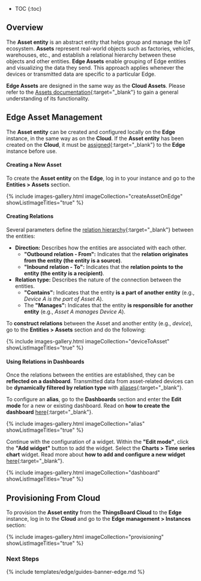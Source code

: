 * TOC
{:toc}

## Overview

The **Asset entity** is an abstract entity that helps group and manage the IoT ecosystem. **Assets** represent real-world objects such as factories, vehicles, warehouses,  etc., and establish a relational hierarchy between these objects and other entities.
**Edge Assets** enable grouping of Edge entities and visualizing the data they send. This approach applies whenever the devices or transmitted data are specific to a particular Edge.

**Edge Assets** are designed in the same way as the **Cloud Assets**. Please refer to the [Assets documentation](/docs/{{peDocsPrefics}}user-guide/ui/assets/){:target="_blank"} to gain a general understanding of its functionality.

## Edge Asset Management

The **Asset entity** can be created and configured locally on the **Edge** instance, in the same way as on the **Cloud**. If the **Asset entity** has been created on the **Cloud**, it must be [assigned](/docs/{{docsPrefix}}config/provision-asset/#provisioning-from-cloud){:target="_blank"} to the **Edge** instance before use.

#### Creating a New Asset

To create the **Asset entity** on the **Edge**, log in to your instance and go to the **Entities > Assets** section.

{% include images-gallery.html imageCollection="createAssetOnEdge" showListImageTitles="true" %}

#### Creating Relations

Several parameters define the [relation hierarchy](/docs/{{peDocsPrefix}}user-guide/entities-and-relations/#relations){:target="_blank"} between the entities:
* **Direction:** Describes how the entities are associated with each other.
  * **"Outbound relation - From":** Indicates that the **relation originates from the entity (the entity is a source)**.
  * **"Inbound relation - To":** Indicates that the **relation points to the entity (the entity is a recipient)**. 
* **Relation type:** Describes the nature of the connection between the entities.
  * **"Contains":** Indicates that the entity **is a part of another entity** (e.g., _Device A is the part of Asset A_).
  * The **"Manages":** Indicates that the entity **is responsible for another entity** (e.g., _Asset A manages Device A_).

To **construct relations** between the Asset and another entity (e.g., _device_), go to the **Entities > Assets** section and do the following:

{% include images-gallery.html imageCollection="deviceToAsset" showListImageTitles="true" %}

#### Using Relations in Dashboards

Once the relations between the entities are established, they can be **reflected on a dashboard**. Transmitted data from asset-related devices can be **dynamically filtered by relation type** with [aliases](/docs/{{peDocsPrefix}}user-guide/ui/aliases/){:target="_blank"}.

To configure an **alias**, go to the **Dashboards** section and enter the **Edit mode** for a new or existing dashboard. Read on **how to create the dashboard** [here](/docs/{{docsPrefix}}user-guide/db-overview/#the-edge-dashboard-creation-and-management){:target="_blank"}.

{% include images-gallery.html imageCollection="alias" showListImageTitles="true" %}

Continue with the configuration of a widget. Within the **"Edit mode"**, click the **"Add widget"** button to add the widget. Select the **Charts > Time series chart** widget. Read more about **how to add and configure a new widget** [here](/docs/{{peDocsPrefix}}user-guide/widgets/#adding-a-widget-to-the-dashboard){:target="_blank"}.

{% include images-gallery.html imageCollection="dashboard" showListImageTitles="true" %}

## Provisioning From Cloud

To provision the **Asset entity** from the **ThingsBoard Cloud** to the **Edge** instance, log in to the **Cloud** and go to the **Edge management > Instances** section:

{% include images-gallery.html imageCollection="provisioning" showListImageTitles="true" %}
### Next Steps

{% include templates/edge/guides-banner-edge.md %}